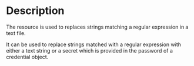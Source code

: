 # Description

The resource is used to replaces strings matching a regular expression in a
text file.

It can be used to replace strings matched with a regular expression with
either a text string or a secret which is provided in the password of a
credential object.
